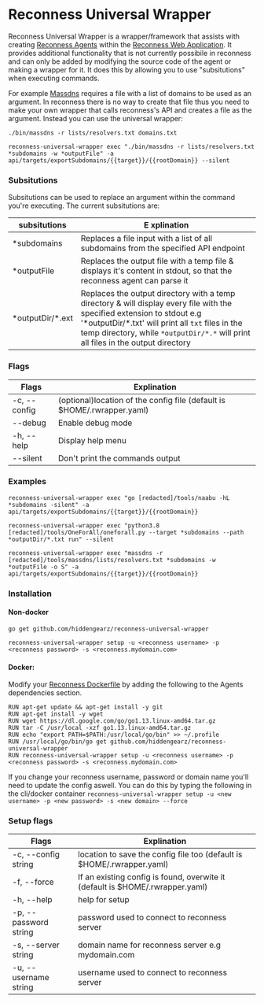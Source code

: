 # Reconness Universal Wrapper

Reconness Universal Wrapper is a wrapper/framework that assists with creating [Reconness Agents](https://github.com/reconness/reconness-agents) within the [Reconness Web Application](https://github.com/reconness/reconness). It provides additional functionality that is not currently possibile in reconness and can only be added by modifying the source code of the agent or making a wrapper for it. It does this by allowing you to use "subsitutions" when executing commands.

For example [Massdns](https://github.com/blechschmidt/massdns) requires a file with a list of domains to be used as an argument. In reconness there is no way to create that file thus you need to make your own wrapper that calls reconness's API and creates a file as the argument. Instead you can use the universal wrapper:

`./bin/massdns -r lists/resolvers.txt domains.txt`

`reconness-universal-wrapper exec "./bin/massdns -r lists/resolvers.txt *subdomains -w *outputFile" -a api/targets/exportSubdomains/{{target}}/{{rootDomain}} --silent`

### Subsitutions

Subsitutions can be used to replace an argument within the command you're executing. The current subsitutions are:

| subsitutions  |E xplination   | 
|---|---|
| *subdomains  | Replaces a file input with a list of all subdomains from the specified API endpoint  |
| *outputFile | Replaces the output file with a temp file & displays it's content in stdout, so that the reconness agent can parse it |
|  \*outputDir/*.ext | Replaces the output directory with a temp directory & will display every file with the specified extension to stdout e.g '*outputDir/\*.txt' will print all `txt` files in the temp directory, while `*outputDir/*.*` will print all files in the output directory    |

### Flags
| Flags  | Explination   | 
|---|---|
| -c, --config  | (optional)location of the config file (default is $HOME/.rwrapper.yaml) |
| --debug | Enable debug mode  |
| -h, --help | Display help menu  |
| --silent |  Don't print the commands output |

### Examples

`reconness-universal-wrapper exec "go [redacted]/tools/naabu -hL *subdomains -silent" -a api/targets/exportSubdomains/{{target}}/{{rootDomain}}`

`reconness-universal-wrapper exec "python3.8 [redacted]/tools/OneForAll/oneforall.py --target *subdomains --path *outputDir/*.txt run" --silent`

`reconness-universal-wrapper exec "massdns -r [redacted]/tools/massdns/lists/resolvers.txt *subdomains -w *outputFile -o S" -a api/targets/exportSubdomains/{{target}}/{{rootDomain}}`


### Installation

#### Non-docker

`go get github.com/hiddengearz/reconness-universal-wrapper`

`reconness-universal-wrapper setup -u <reconness username> -p <reconness password> -s <reconness.mydomain.com>`

#### Docker:

Modify your [Reconness Dockerfile](https://github.com/reconness/reconness/blob/master/src/Dockerfile) by adding the following to the Agents dependencies section.

```
RUN apt-get update && apt-get install -y git
RUN apt-get install -y wget
RUN wget https://dl.google.com/go/go1.13.linux-amd64.tar.gz
RUN tar -C /usr/local -xzf go1.13.linux-amd64.tar.gz
RUN echo "export PATH=$PATH:/usr/local/go/bin" >> ~/.profile
RUN /usr/local/go/bin/go get github.com/hiddengearz/reconness-universal-wrapper
RUN reconness-universal-wrapper setup -u <reconness username> -p <reconness password> -s <reconness.mydomain.com>
```

If you change your reconness username, password or domain name you'll need to update the config aswell. You can do this by typing the following in the cli/docker container `reconness-universal-wrapper setup -u <new username> -p <new password> -s <new domain> --force`

### Setup flags
| Flags  | Explination   | 
|---|---|
|-c, --config string |     location to save the config file too (default is $HOME/.rwrapper.yaml) |
|-f, --force |             If an existing config is found, overwite it (default is $HOME/.rwrapper.yaml) |
|-h, --help |              help for setup |
|-p, --password string |   password used to connect to reconness server |
|-s, --server string |     domain name for reconness server e.g mydomain.com |
|-u, --username string |   username used to connect to reconness server |
